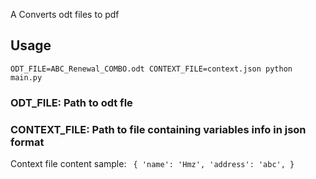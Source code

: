 A Converts odt files to pdf

## Usage

`ODT_FILE=ABC_Renewal_COMBO.odt CONTEXT_FILE=context.json python main.py`

### ODT_FILE: Path to odt fle

### CONTEXT_FILE: Path to file containing variables info in json format

Context file content sample: 
`
{
  'name': 'Hmz',
  'address': 'abc',
}`
